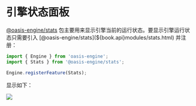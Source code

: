 # 引擎状态面板

[@oasis-engine/stats](${book.api}modules/stats.html) 包主要用来显示引擎当前的运行状态。要显示引擎运行状态只需要引入 [@oasis-engine/stats](${book.api}modules/stats.html) 并注册：

```typescript
import { Engine } from 'oasis-engine';
import { Stats } from '@oasis-engine/stats';

Engine.registerFeature(Stats);
```

显示如下：

![](https://intranetproxy.alipay.com/skylark/lark/0/2020/png/6148/1598510463945-d349f067-8f47-4f27-a3f9-626f4607073d.png#align=left&display=inline&height=710&margin=%5Bobject%20Object%5D&name=%E6%88%AA%E5%B1%8F2020-08-27_%E4%B8%8B%E5%8D%882_36_42.png&originHeight=710&originWidth=713&size=686323&status=done&style=none&width=713)